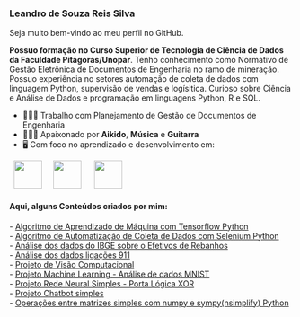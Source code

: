 ### Leandro de Souza Reis Silva

Seja muito bem-vindo ao meu perfil no GitHub.

**Possuo formação no Curso Superior de Tecnologia de Ciência de Dados da Faculdade Pitágoras/Unopar**. Tenho conhecimento como Normativo de Gestão Eletrônica de Documentos de Engenharia no ramo de mineração. Possuo experiência no setores automação de coleta de dados com linguagem Python, supervisão de vendas e logísitica. Curioso sobre Ciência e Análise de Dados e programação em linguagens Python, R e SQL.

- 🧑🏾‍💼 Trabalho com Planejamento de Gestão de Documentos de Engenharia
- 🥋🎶🎸 Apaixonado por **Aikido**, **Música** e **Guitarra**
- 🖥️ Com foco no aprendizado e desenvolvimento em:
<div style="display: inline">
  &nbsp;&nbsp;<img width='50' height='50' src="https://cdn.jsdelivr.net/gh/devicons/devicon/icons/python/python-original.svg" />&nbsp;&nbsp;
  &nbsp;&nbsp;<img width='50' height='50' src="https://cdn.jsdelivr.net/gh/devicons/devicon/icons/r/r-original.svg" />&nbsp;&nbsp;&nbsp;
  &nbsp;&nbsp;<img width='50' height='50' src="https://cdn.jsdelivr.net/gh/devicons/devicon@latest/icons/sqldeveloper/sqldeveloper-original.svg" />
          
  </div> 

#### Aqui, alguns Conteúdos criados por mim:
</a>
</a>
</a>
- <a href="https://github.com/leedtsci/leedtsci/blob/main/PortfolioRedesNeurais_DeepLearning.ipynb">
    Algoritmo de Aprendizado de Máquina com Tensorflow Python
  </a> <br>
  </a>
</a>
</a>
</a>
- <a href="https://github.com/leedtsci/leedtsci/blob/main/Automa%C3%A7%C3%A3oColetaDados.ipynb">
    Algoritmo de Automatização de Coleta de Dados com Selenium Python
  </a> <br>
  </a>
</a>
</a>
</a>
- <a href="https://github.com/leedtsci/leedtsci/blob/main/analise_bovinos.ipynb">
    Análise dos dados do IBGE sobre o Efetivos de Rebanhos
  </a> <br>
  </a>
</a>
</a>
- <a href="https://github.com/leedtsci/leedtsci/blob/main/Projeto_911.ipynb">
    Análise dos dados ligações 911
  </a> <br>
  </a>
  </a>
</a>
- <a href="https://github.com/leedtsci/leedtsci/blob/main/VisaoComputacional.ipynb">
    Projeto de Visão Computacional
  </a> <br>
  </a>
</a>
</a>
</a>
- <a href="https://github.com/leedtsci/leedtsci/blob/main/Portfolio_MachineLearning_I.ipynb">
    Projeto Machine Learning - Análise de dados MNIST
  </a> <br>
  </a>
</a>
- <a href="https://github.com/leedtsci/leedtsci/blob/main/PortfolioFundamentosIA.ipynb">
    Projeto Rede Neural Simples - Porta Lógica XOR
  </a> <br>
  </a>
- <a href="https://github.com/leedtsci/leedtsci/blob/main/Chatbot_portfolio.ipynb">
    Projeto Chatbot simples
  </a> <br>
</a>
- <a href="https://trinket.io/python3/21b4f7ff25">
    Operações entre matrizes simples com numpy e sympy(nsimplify) Python
  </a> <br>
